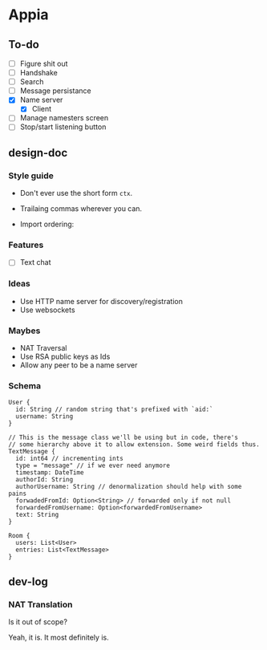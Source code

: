 # Appia

## To-do

- [ ] Figure shit out
- [ ] Handshake
- [ ] Search
- [ ] Message persistance
- [x] Name server
  - [x] Client
- [ ] Manage namesters screen
- [ ] Stop/start listening button

## design-doc

### Style guide

- Don't ever use the short form `ctx`.
- Trailaing commas wherever you can.
- Import ordering:

    <std imports>

    <package imports>

    <relative imports>

### Features

- [ ] Text chat

### Ideas

- Use HTTP name server for discovery/registration
- Use websockets

### Maybes

- NAT Traversal
- Use RSA public keys as Ids
- Allow any peer to be a name server

### Schema

    User {
      id: String // random string that's prefixed with `aid:`
      username: String
    }
    
    // This is the message class we'll be using but in code, there's
    // some hierarchy above it to allow extension. Some weird fields thus.
    TextMessage {
      id: int64 // incrementing ints
      type = "message" // if we ever need anymore
      timestamp: DateTime
      authorId: String
      authorUsername: String // denormalization should help with some pains
      forwadedFromId: Option<String> // forwarded only if not null
      forwardedFromUsername: Option<forwardedFromUsername>
      text: String
    }

    Room {
      users: List<User>
      entries: List<TextMessage>
    }

## dev-log

### NAT Translation

Is it out of scope? 

Yeah, it is. It most definitely is.
